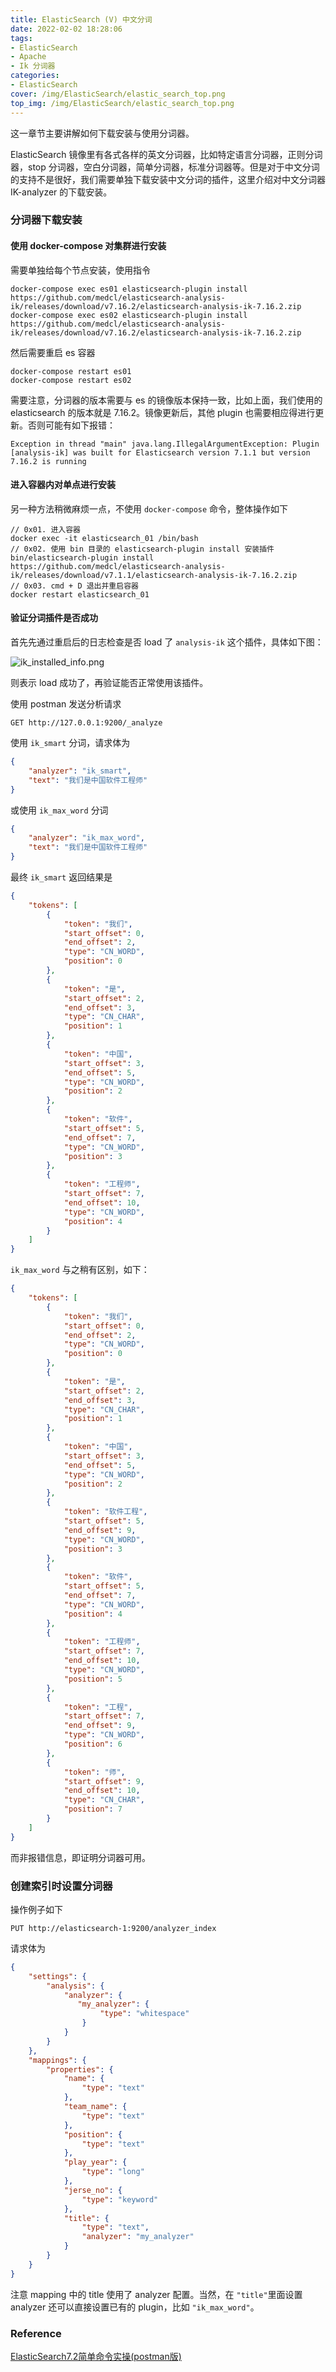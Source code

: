 ```yaml
---
title: ElasticSearch (V) 中文分词
date: 2022-02-02 18:28:06
tags:
- ElasticSearch
- Apache
- Ik 分词器
categories:
- ElasticSearch
cover: /img/ElasticSearch/elastic_search_top.png
top_img: /img/ElasticSearch/elastic_search_top.png
---
```


这一章节主要讲解如何下载安装与使用分词器。

ElasticSearch 镜像里有各式各样的英文分词器，比如特定语言分词器，正则分词器，stop 分词器，空白分词器，简单分词器，标准分词器等。但是对于中文分词的支持不是很好，我们需要单独下载安装中文分词的插件，这里介绍对中文分词器 IK-analyzer 的下载安装。

### 分词器下载安装

#### 使用 docker-compose 对集群进行安装

需要单独给每个节点安装，使用指令

```shell
docker-compose exec es01 elasticsearch-plugin install https://github.com/medcl/elasticsearch-analysis-ik/releases/download/v7.16.2/elasticsearch-analysis-ik-7.16.2.zip
docker-compose exec es02 elasticsearch-plugin install https://github.com/medcl/elasticsearch-analysis-ik/releases/download/v7.16.2/elasticsearch-analysis-ik-7.16.2.zip
```

然后需要重启 es 容器

```shell
docker-compose restart es01
docker-compose restart es02
```

需要注意，分词器的版本需要与 es 的镜像版本保持一致，比如上面，我们使用的 elasticsearch 的版本就是 7.16.2。镜像更新后，其他 plugin 也需要相应得进行更新。否则可能有如下报错：

```textfile
Exception in thread "main" java.lang.IllegalArgumentException: Plugin [analysis-ik] was built for Elasticsearch version 7.1.1 but version 7.16.2 is running
```

#### 进入容器内对单点进行安装

另一种方法稍微麻烦一点，不使用 `docker-compose` 命令，整体操作如下

```shell
// 0x01. 进入容器
docker exec -it elasticsearch_01 /bin/bash
// 0x02. 使用 bin 目录的 elasticsearch-plugin install 安装插件
bin/elasticsearch-plugin install https://github.com/medcl/elasticsearch-analysis-ik/releases/download/v7.1.1/elasticsearch-analysis-ik-7.16.2.zip
// 0x03. cmd + D 退出并重启容器
docker restart elasticsearch_01
```

#### 验证分词插件是否成功

首先先通过重启后的日志检查是否 load 了 `analysis-ik` 这个插件，具体如下图：

![ik_installed_info.png](/Users/zijianzeng/Documents/hexo/new_blog/source/img/ElasticSearch-V/ik_installed_info.png)

则表示 load 成功了，再验证能否正常使用该插件。

使用 postman 发送分析请求

```shell
GET http://127.0.0.1:9200/_analyze
```

使用 `ik_smart` 分词，请求体为

```json
{
    "analyzer": "ik_smart",
    "text": "我们是中国软件工程师"
}
```

或使用 `ik_max_word` 分词

```json
{
    "analyzer": "ik_max_word",
    "text": "我们是中国软件工程师"
}
```

最终 `ik_smart` 返回结果是

```json
{
    "tokens": [
        {
            "token": "我们",
            "start_offset": 0,
            "end_offset": 2,
            "type": "CN_WORD",
            "position": 0
        },
        {
            "token": "是",
            "start_offset": 2,
            "end_offset": 3,
            "type": "CN_CHAR",
            "position": 1
        },
        {
            "token": "中国",
            "start_offset": 3,
            "end_offset": 5,
            "type": "CN_WORD",
            "position": 2
        },
        {
            "token": "软件",
            "start_offset": 5,
            "end_offset": 7,
            "type": "CN_WORD",
            "position": 3
        },
        {
            "token": "工程师",
            "start_offset": 7,
            "end_offset": 10,
            "type": "CN_WORD",
            "position": 4
        }
    ]
}
```

`ik_max_word` 与之稍有区别，如下：

```json
{
    "tokens": [
        {
            "token": "我们",
            "start_offset": 0,
            "end_offset": 2,
            "type": "CN_WORD",
            "position": 0
        },
        {
            "token": "是",
            "start_offset": 2,
            "end_offset": 3,
            "type": "CN_CHAR",
            "position": 1
        },
        {
            "token": "中国",
            "start_offset": 3,
            "end_offset": 5,
            "type": "CN_WORD",
            "position": 2
        },
        {
            "token": "软件工程",
            "start_offset": 5,
            "end_offset": 9,
            "type": "CN_WORD",
            "position": 3
        },
        {
            "token": "软件",
            "start_offset": 5,
            "end_offset": 7,
            "type": "CN_WORD",
            "position": 4
        },
        {
            "token": "工程师",
            "start_offset": 7,
            "end_offset": 10,
            "type": "CN_WORD",
            "position": 5
        },
        {
            "token": "工程",
            "start_offset": 7,
            "end_offset": 9,
            "type": "CN_WORD",
            "position": 6
        },
        {
            "token": "师",
            "start_offset": 9,
            "end_offset": 10,
            "type": "CN_CHAR",
            "position": 7
        }
    ]
}
```

而非报错信息，即证明分词器可用。

### 创建索引时设置分词器

操作例子如下

```shell
PUT http://elasticsearch-1:9200/analyzer_index
```

请求体为

```json
{
    "settings": {
        "analysis": {
            "analyzer": {
               "my_analyzer": {
                    "type": "whitespace"
                }
            }
        }
    },
    "mappings": {
        "properties": {
            "name": {
                "type": "text"
            },
            "team_name": {
                "type": "text"
            },
            "position": {
                "type": "text"
            },
            "play_year": {
                "type": "long"
            },
            "jerse_no": {
                "type": "keyword"
            },
            "title": {
                "type": "text",
                "analyzer": "my_analyzer"
            }
        }
    }
}
```

注意 mapping 中的 title 使用了 analyzer 配置。当然，在 `"title"`里面设置 analyzer 还可以直接设置已有的 plugin，比如 `"ik_max_word"`。

### Reference

[ElasticSearch7.2简单命令实操(postman版)](https://www.cnblogs.com/geoffreygao/p/13889696.html)
